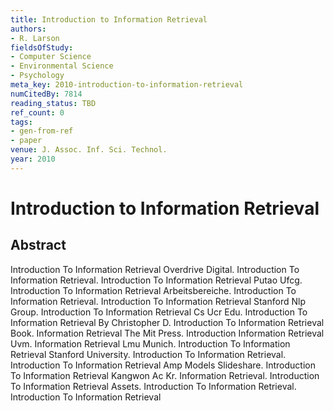 ```yaml
---
title: Introduction to Information Retrieval
authors:
- R. Larson
fieldsOfStudy:
- Computer Science
- Environmental Science
- Psychology
meta_key: 2010-introduction-to-information-retrieval
numCitedBy: 7814
reading_status: TBD
ref_count: 0
tags:
- gen-from-ref
- paper
venue: J. Assoc. Inf. Sci. Technol.
year: 2010
---
```


# Introduction to Information Retrieval

## Abstract

Introduction To Information Retrieval Overdrive Digital. Introduction To Information Retrieval. Introduction To Information Retrieval Putao Ufcg. Introduction To Information Retrieval Arbeitsbereiche. Introduction To Information Retrieval. Introduction To Information Retrieval Stanford Nlp Group. Introduction To Information Retrieval Cs Ucr Edu. Introduction To Information Retrieval By Christopher D. Introduction To Information Retrieval Book. Information Retrieval The Mit Press. Introduction Information Retrieval Uvm. Information Retrieval Lmu Munich. Introduction To Information Retrieval Stanford University. Introduction To Information Retrieval. Introduction To Information Retrieval Amp Models Slideshare. Introduction To Information Retrieval Kangwon Ac Kr. Information Retrieval. Introduction To Information Retrieval Assets. Introduction To Information Retrieval. Introduction To Information Retrieval
